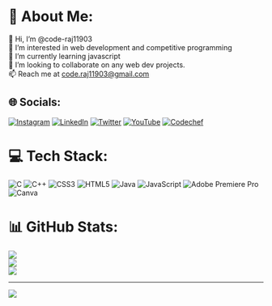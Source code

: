 # 💫 About Me:
👋 Hi, I’m @code-raj11903<br>👀 I’m interested in web development and competitive programming<br>🌱 I’m currently learning javascript<br>💞️ I’m looking to collaborate on any web dev projects.<br>📫 Reach me at code.raj11903@gmail.com


## 🌐 Socials:
[![Instagram](https://img.shields.io/badge/Instagram-%23E4405F.svg?logo=Instagram&logoColor=white)](https://instagram.com/@hustler_raj) [![LinkedIn](https://img.shields.io/badge/LinkedIn-%230077B5.svg?logo=linkedin&logoColor=white)](https://linkedin.com/in/raj-gupta-00713a226) [![Twitter](https://img.shields.io/badge/Twitter-%231DA1F2.svg?logo=Twitter&logoColor=white)](https://twitter.com/@RajGuptaz) [![YouTube](https://img.shields.io/badge/YouTube-%23FF0000.svg?logo=YouTube&logoColor=white)](https://www.youtube.com/@rajgupta6561/featured) [![Codechef](https://img.shields.io/badge/codechef-%#a67b5b.svg?logo=Codechef&logoColor=white)](https://www.codechef.com/users/code_raj11903)

# 💻 Tech Stack:
![C](https://img.shields.io/badge/c-%2300599C.svg?style=plastic&logo=c&logoColor=white) ![C++](https://img.shields.io/badge/c++-%2300599C.svg?style=plastic&logo=c%2B%2B&logoColor=white) ![CSS3](https://img.shields.io/badge/css3-%231572B6.svg?style=plastic&logo=css3&logoColor=white) ![HTML5](https://img.shields.io/badge/html5-%23E34F26.svg?style=plastic&logo=html5&logoColor=white) ![Java](https://img.shields.io/badge/java-%23ED8B00.svg?style=plastic&logo=java&logoColor=white) ![JavaScript](https://img.shields.io/badge/javascript-%23323330.svg?style=plastic&logo=javascript&logoColor=%23F7DF1E) ![Adobe Premiere Pro](https://img.shields.io/badge/Adobe%20Premiere%20Pro-9999FF.svg?style=plastic&logo=Adobe%20Premiere%20Pro&logoColor=white) ![Canva](https://img.shields.io/badge/Canva-%2300C4CC.svg?style=plastic&logo=Canva&logoColor=white)
# 📊 GitHub Stats:
![](https://github-readme-stats.vercel.app/api?username=code-raj11903&theme=dark&hide_border=false&include_all_commits=false&count_private=false)<br/>
![](https://github-readme-streak-stats.herokuapp.com/?user=code-raj11903&theme=dark&hide_border=false)<br/>
![](https://github-readme-stats.vercel.app/api/top-langs/?username=code-raj11903&theme=dark&hide_border=false&include_all_commits=false&count_private=false&layout=compact)

---
[![](https://visitcount.itsvg.in/api?id=code-raj11903&icon=5&color=0)](https://visitcount.itsvg.in)

<!-- Proudly created with GPRM ( https://gprm.itsvg.in ) -->
